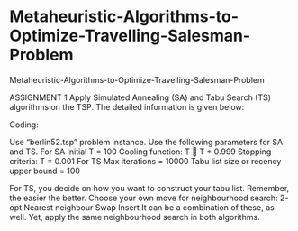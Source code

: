 # Metaheuristic-Algorithms-to-Optimize-Travelling-Salesman-Problem
Metaheuristic-Algorithms-to-Optimize-Travelling-Salesman-Problem

ASSIGNMENT 1
Apply Simulated Annealing (SA) and Tabu Search (TS) algorithms on the TSP. The detailed information is given below:

Coding:

Use “berlin52.tsp” problem instance.
Use the following parameters for SA and TS.
For SA
Initial T = 100
Cooling function: T  T * 0.999
Stopping criteria: T = 0.001
For TS
Max iterations = 10000 
Tabu list size or recency upper bound = 100 

For TS, you decide on how you want to construct your tabu list. Remember, the easier the better.
Choose your own move for neighbourhood search: 
2-opt
Nearest neighbour
Swap
Insert 
It can be a combination of these, as well. 
Yet, apply the same neighbourhood search in both algorithms.
